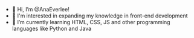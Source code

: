 - 👋 Hi, I’m @AnaEverlee!
- 👀 I'm interested in expanding my knowledge in front-end development
- 🌱 I’m currently learning HTML, CSS, JS and other programming languages like Python and Java

<!---
AnaEverlee/AnaEverlee is a ✨ special ✨ repository because its `README.md` (this file) appears on your GitHub profile.
You can click the Preview link to take a look at your changes.
--->
